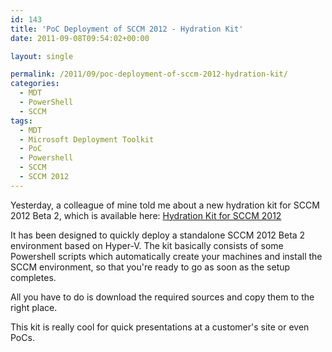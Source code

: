 ```yaml
---
id: 143
title: 'PoC Deployment of SCCM 2012 - Hydration Kit'
date: 2011-09-08T09:54:02+00:00

layout: single

permalink: /2011/09/poc-deployment-of-sccm-2012-hydration-kit/
categories:
  - MDT
  - PowerShell
  - SCCM
tags:
  - MDT
  - Microsoft Deployment Toolkit
  - PoC
  - Powershell
  - SCCM
  - SCCM 2012
---
```

Yesterday, a colleague of mine told me about a new hydration kit for SCCM 2012 Beta 2, which is available here: [Hydration Kit for SCCM 2012](http://www.deploymentresearch.com/Blog/tabid/62/EntryId/29/YAHK-Yet-Another-Hydration-Kit-This-one-for-ConfigMgr-2012-Beta-2.aspx)

It has been designed to quickly deploy a standalone SCCM 2012 Beta 2 environment based on Hyper-V. The kit basically consists of some Powershell scripts which automatically create your machines and install the SCCM environment, so that you're ready to go as soon as the setup completes.

All you have to do is download the required sources and copy them to the right place.

This kit is really cool for quick presentations at a customer's site or even PoCs.



